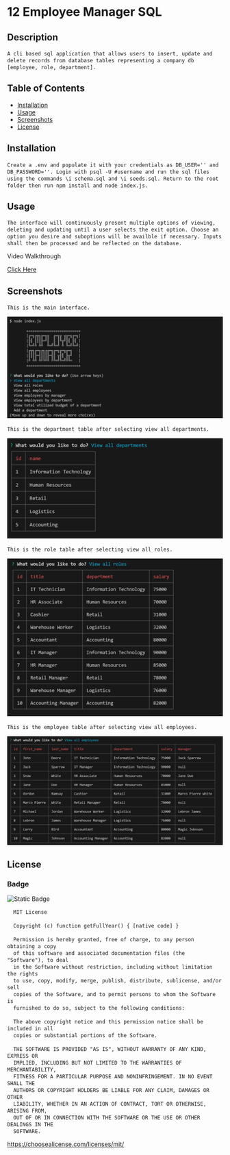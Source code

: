 
  # 12 Employee Manager SQL

  ## Description

    A cli based sql application that allows users to insert, update and delete records from database tables representing a company db [employee, role, department].

  ## Table of Contents 

  - [Installation](#installation)
  - [Usage](#usage)
  - [Screenshots](#screenshots)
  - [License](#license)

  ## Installation

    Create a .env and populate it with your credentials as DB_USER='' and DB_PASSWORD=''. Login with psql -U #username and run the sql files using the commands \i schema.sql and \i seeds.sql. Return to the root folder then run npm install and node index.js.

  ## Usage

    The interface will continuously present multiple options of viewing, deleting and updating until a user selects the exit option. Choose an option you desire and suboptions will be availble if necessary. Inputs shall then be processed and be reflected on the database.

  Video Walkthrough
  
  [Click Here](https://youtu.be/SvaJV5hOcJA)
  
  ## Screenshots

    This is the main interface.
  ![A Screenshot of the main interface](./Assets/main.png)

    This is the department table after selecting view all departments.
  ![A Screenshot of the department table](./Assets/department.png)

    This is the role table after selecting view all roles.
  ![A Screenshot of the role table](./Assets/role.png)

    This is the employee table after selecting view all employees.
  ![A Screenshot of the employee table](./Assets/employee.png)

  ## License 
  ### Badge 
  ![Static Badge](https://img.shields.io/badge/MIT-license-blue)

    
      MIT License

      Copyright (c) function getFullYear() { [native code] } 
      
      Permission is hereby granted, free of charge, to any person obtaining a copy
      of this software and associated documentation files (the "Software"), to deal
      in the Software without restriction, including without limitation the rights
      to use, copy, modify, merge, publish, distribute, sublicense, and/or sell
      copies of the Software, and to permit persons to whom the Software is
      furnished to do so, subject to the following conditions:
      
      The above copyright notice and this permission notice shall be included in all
      copies or substantial portions of the Software.
      
      THE SOFTWARE IS PROVIDED "AS IS", WITHOUT WARRANTY OF ANY KIND, EXPRESS OR
      IMPLIED, INCLUDING BUT NOT LIMITED TO THE WARRANTIES OF MERCHANTABILITY,
      FITNESS FOR A PARTICULAR PURPOSE AND NONINFRINGEMENT. IN NO EVENT SHALL THE
      AUTHORS OR COPYRIGHT HOLDERS BE LIABLE FOR ANY CLAIM, DAMAGES OR OTHER
      LIABILITY, WHETHER IN AN ACTION OF CONTRACT, TORT OR OTHERWISE, ARISING FROM,
      OUT OF OR IN CONNECTION WITH THE SOFTWARE OR THE USE OR OTHER DEALINGS IN THE
      SOFTWARE.
      

  https://choosealicense.com/licenses/mit/
  

  